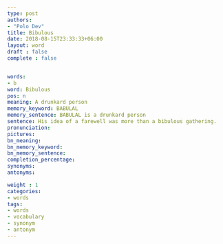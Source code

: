 ```yaml
---
type: post
authors:
- "Polo Dev"
title: Bibulous
date: 2018-08-15T23:33:33+06:00
layout: word
draft : false
complete : false


words:
- b
word: Bibulous
pos: n
meaning: A drunkard person
memory_keyword: BABULAL
memory_sentence: BABULAL is a drunkard person
sentence: His idea of a farewell was more than a bibulous gathering.
pronunciation:
pictures:
bn_meaning: 
bn_memory_keyword: 
bn_memory_sentence:
completion_percentage:
synonyms:
antonyms:

weight : 1
categories:
- words
tags:
- words
- vocabulary
- synonym
- antonym
---
```

